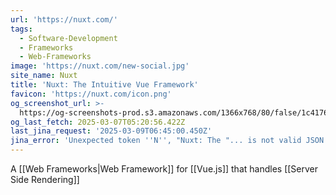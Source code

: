 ```yaml
---
url: 'https://nuxt.com/'
tags:
  - Software-Development
  - Frameworks
  - Web-Frameworks
image: 'https://nuxt.com/new-social.jpg'
site_name: Nuxt
title: 'Nuxt: The Intuitive Vue Framework'
favicon: 'https://nuxt.com/icon.png'
og_screenshot_url: >-
  https://og-screenshots-prod.s3.amazonaws.com/1366x768/80/false/1c4176bac409bfcdb80feed7ff08a546d90fa56493b5cd7242d26a4e12c077f5.jpeg
og_last_fetch: 2025-03-07T05:20:56.422Z
last_jina_request: '2025-03-09T06:45:00.450Z'
jina_error: 'Unexpected token ''N'', "Nuxt: The "... is not valid JSON'
---
```




A [[Web Frameworks|Web Framework]] for [[Vue.js]] that handles [[Server Side Rendering]]
